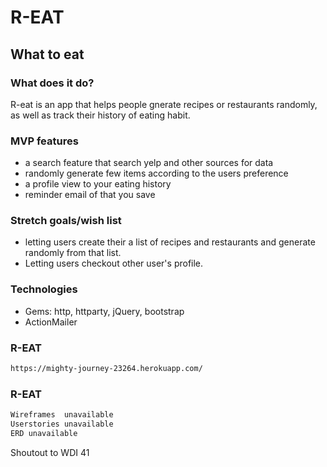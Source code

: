 # R-EAT

## What to eat

### What does it do?

R-eat is an app that helps people gnerate recipes or restaurants randomly, as well as track their history of eating habit.

### MVP features
- a search feature that search yelp and other sources for data
- randomly generate few items according to the users preference
- a profile view to your eating history
- reminder email of that you save

### Stretch goals/wish list

- letting users create their a list of recipes and restaurants and generate randomly from that list.
- Letting users checkout other user's profile.

### Technologies
- Gems: http, httparty, jQuery, bootstrap
- ActionMailer

### R-EAT
```bash 
https://mighty-journey-23264.herokuapp.com/
```

### R-EAT
```bash 
Wireframes  unavailable
Userstories unavailable
ERD unavailable
```

Shoutout to WDI 41



